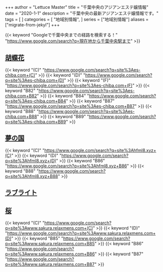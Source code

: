 +++
author = "Lettuce Master"
title = "千葉中央のアジアンエステ嬢情報"
date = "2020-1-1"
description = "千葉中央の最新アジアンエステ嬢情報です。"
tags = [
]
categories = [
    "地域別情報",
]
series = ["地域別情報"]
aliases = ["migrate-from-jekyl"]
+++

{{< keyword "Googleで千葉中央までの経路を検索する！" "https://www.google.com/search?q=現在地から千葉中央駅まで" >}}

## [胡蝶花](http://es-chiba.com/)
{{< keyword "(C)" "https://www.google.com/search?q=site%3Aes-chiba.com+(C)" >}} {{< keyword "(D)" "https://www.google.com/search?q=site%3Aes-chiba.com+(D)" >}} {{< keyword "(F)" "https://www.google.com/search?q=site%3Aes-chiba.com+(F)" >}} {{< keyword "B82" "https://www.google.com/search?q=site%3Aes-chiba.com+B82" >}} {{< keyword "B84" "https://www.google.com/search?q=site%3Aes-chiba.com+B84" >}} {{< keyword "B87" "https://www.google.com/search?q=site%3Aes-chiba.com+B87" >}} {{< keyword "B88" "https://www.google.com/search?q=site%3Aes-chiba.com+B88" >}} {{< keyword "B89" "https://www.google.com/search?q=site%3Aes-chiba.com+B89" >}} 

## [夢の国](http://hfml8.xyz/)
{{< keyword "(C)" "https://www.google.com/search?q=site%3Ahfml8.xyz+(C)" >}} {{< keyword "(D)" "https://www.google.com/search?q=site%3Ahfml8.xyz+(D)" >}} {{< keyword "B86" "https://www.google.com/search?q=site%3Ahfml8.xyz+B86" >}} {{< keyword "B88" "https://www.google.com/search?q=site%3Ahfml8.xyz+B88" >}} 

## [ラブライト](http://love-light.work/)


## [桜](http://www.sakura.relaxmens.com/)
{{< keyword "(C)" "https://www.google.com/search?q=site%3Awww.sakura.relaxmens.com+(C)" >}} {{< keyword "(D)" "https://www.google.com/search?q=site%3Awww.sakura.relaxmens.com+(D)" >}} {{< keyword "B85" "https://www.google.com/search?q=site%3Awww.sakura.relaxmens.com+B85" >}} {{< keyword "B86" "https://www.google.com/search?q=site%3Awww.sakura.relaxmens.com+B86" >}} {{< keyword "B87" "https://www.google.com/search?q=site%3Awww.sakura.relaxmens.com+B87" >}} 

